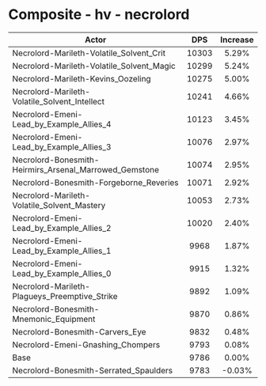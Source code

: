 # Composite - hv - necrolord
| Actor | DPS | Increase |
|---|:---:|:---:|
|Necrolord-Marileth-Volatile_Solvent_Crit|10303|5.29%|
|Necrolord-Marileth-Volatile_Solvent_Magic|10299|5.24%|
|Necrolord-Marileth-Kevins_Oozeling|10275|5.00%|
|Necrolord-Marileth-Volatile_Solvent_Intellect|10241|4.66%|
|Necrolord-Emeni-Lead_by_Example_Allies_4|10123|3.45%|
|Necrolord-Emeni-Lead_by_Example_Allies_3|10076|2.97%|
|Necrolord-Bonesmith-Heirmirs_Arsenal_Marrowed_Gemstone|10074|2.95%|
|Necrolord-Bonesmith-Forgeborne_Reveries|10071|2.92%|
|Necrolord-Marileth-Volatile_Solvent_Mastery|10053|2.73%|
|Necrolord-Emeni-Lead_by_Example_Allies_2|10020|2.40%|
|Necrolord-Emeni-Lead_by_Example_Allies_1|9968|1.87%|
|Necrolord-Emeni-Lead_by_Example_Allies_0|9915|1.32%|
|Necrolord-Marileth-Plagueys_Preemptive_Strike|9892|1.09%|
|Necrolord-Bonesmith-Mnemonic_Equipment|9870|0.86%|
|Necrolord-Bonesmith-Carvers_Eye|9832|0.48%|
|Necrolord-Emeni-Gnashing_Chompers|9793|0.08%|
|Base|9786|0.00%|
|Necrolord-Bonesmith-Serrated_Spaulders|9783|-0.03%|
